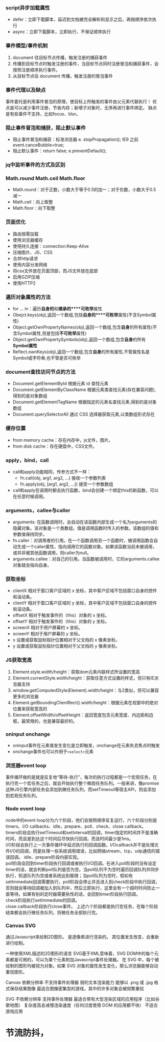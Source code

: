 ### script异步加载属性
- defer：立即下载脚本，延迟到文档被完全解析和显示之后，再按顺序依次执行
- async：立即下载脚本，立即执行，不保证顺序执行

### 事件模型/事件机制
1. document 往目标节点传播，触发注册的捕获事件
2. 传播到目标节点时触发注册的事件，当目标节点同时注册冒泡和捕获事件，会按照注册顺序执行事件。
3. 从目标节点往 document 传播，触发注册的冒泡事件

### 事件代理以及缺点

  事件委托是利用事件冒泡的原理，使目标上所触发的事件由父元素代替执行！
  优点是可以减少事件注册，节省内存；新增子对象时，无序再进行事件绑定。
  缺点是有些事件不支持，比如focus、blur。

### 阻止事件冒泡和捕获，阻止默认事件
- 阻止事件冒泡和捕获：标准浏览器 e. stopPropagation(); IE9 之前 event.canceBubble=true;
- 阻止默认事件：return false; e.preventDefault();

### jq中监听事件的方式及区别


### Math.round Math.ceil Math.floor
- Math.round：对于正数，小数大于等于0.5的加一；对于负数，小数大于0.5减一
- Math.ceil：向上取整
- Math.floor：向下取整

### 页面优化
- 路由按需加载
- 使用浏览器缓存
- 使用持久连接：connection:Keep-Alive
- 压缩图片、JS、CSS
- 合并http请求
- 使用内容分发网络
- 将css文件放在页面顶部，而JS文件放在底部
- 启用GZIP压缩
- 使用HTTP2

### 遍历对象属性的方法
- for ... in：遍历**自身的**和**继承的****可枚举**属性
- Obejct.keys(obj),返回一个数组,包括**自身的****可枚举**属性(不含Symbol属性)
- Object.getOwnPropertyNames(obj),返回一个数组,包含**自身**的所有属性(不含Symbol属性,但是包括**不可枚举**属性)
- Object.getOwnPropertySymbols(obj),返回一个数组,包含**自身**的所有**Symbol属性**
- Reflect.ownKeys(obj),返回一个数组,包含**自身**的所有属性,不管属性名是Symbol或字符串,也不管是否可枚举

### document查找访问节点的方法
- Document.getElementById 根据元素 id 查找元素
- Document.getElementByClassName 根据元素类查找元素(存在兼容问题),得到的是对象数组
- Document.getElementTagName 根据指定的元素名查找元素,得到的是对象数组
- Document.querySelectorAll 通过 CSS 选择器获取元素,以类数组形式存在

### 缓存位置
- from memory cache：存在内存中，js文件，图片。
- from disk cache：存在硬盘中，CSS文件。

### apply，bind，call
- call和apply功能相同，传参方式不一样：
  - fn.call(obj, arg1, arg2, ...) 接收一个参数列表
  - fn.apply(obj, [arg1, arg2, ...]) 接受一个参数数组
- call和apply在调用时都会执行函数，bind会创建一个绑定this的新函数，可以在任意时候调用。

### arguments，callee与caller
- arguments: 在函数调用时，会自动在该函数内部生成一个名为arguments的隐藏对象。该对象是一个类数组，值是调用函数时传入的参数。该数组的值和参数值保持同步。
- fn.caller：对调用者的引用。在一个函数调用另一个函数时，被调用函数会自动生成一个caller属性，指向调用它的函数对象。如果该函数当前未被调用，或并非被其他函数调用，则caller为null。
- arguments.callee：对自己的引用。当函数被调用时，它的arguments.callee对象就会指向自身。

### 获取坐标
- clientX 相对于窗口客户区域的 x 坐标，其中客户区域不包括窗口自身的控件和滚动条。
- clientY 相对于窗口客户区域的 y 坐标，其中客户区域不包括窗口自身的控件和滚动条。
- offsetX 相对于触发事件的（this）对象的 x 坐标。
- offsetY 相对于触发事件的（this）对象的 y 坐标。
- screenX 相对于用户屏幕的 x 坐标。
- screenY 相对于用户屏幕的 y 坐标。
- x 设置或获取鼠标指针位置相对于父文档的 x 像素坐标。
- y 设置或获取鼠标指针位置相对于父文档的 y 像素坐标。

### JS获取宽高
1. Element.style.width/height：获取dom元素内联样式所设置的宽高
2. Element.currentStyle.width/height：获取任意方式设置的样式，但只有IE浏览器支持
3. window.getComputedStyle(Element).width/height：与2类似，但可以兼容更多的浏览器
4. Element.getBoundingClientRect().width/height：根据元素在视窗中的绝对位置来获取宽高的
5. Element.offsetWidth/offsetHeight：返回宽度包含元素宽度、内边距和边框，最常用的，也是兼容最好的。

### oninput onchange
- oninput事件在元素值发生变化是立即触发，onchange在元素失去焦点时触发
- onchange事件也可以作用于`<select>`元素

### 浏览器event loop

事件循环做的是就是反复地“等待-执行”，每次的执行过程都是一个宏观任务，在执行完一个宏任务之后，就会开始执行整个微观任务队列。一般来讲，像promise这种JS引擎内部任务会添加到微任务队列，而setTimeout等宿主API，则会添加到宏观任务队列。

### Node event loop

node中的event loop分为六个阶段，他们会按照顺序反复运行，六个阶段分别是timers、I/O callbacks、idle，prepare、poll、check、close callback。  
timers阶段会执行setTimeout和setInterval的回调，timer指定的时间并不是准确时间，而且是到达这个时间后尽快执行回调。而且时间最少是1ms。  
I/O阶段会执行上一次事件循环中延迟执行的回调函数。I/Ocallback并不是处理文件I/O的回调，而是处理一些系统调用错误，比如网络stream，tcp，udp通信的错误回调。
idle、prepare阶段内部实现。  
poll阶段会回到timer阶段执行回调或者执行I/O回调。在进入poll阶段时没有设定timer的话，就会判断poll队列是否为空。当poll队列不为空时遍历回调队列并同步执行，知道队列为空或者系统达到极限；当poll队列为空时，假如有setImmediate回调需要执行，poll阶段会停止并且进入到check阶段中执行回调，否则就会等待回调被加入到队列中，然后立即执行，这里会有一个超时时间防止一直等待。如果有别的定时器需要执性的话，会回到timer阶段执行回调。  
check阶段执行setImmediate的回调。  
close callback阶段执行close事件。
上述六个阶段都是执行宏任务，在每个阶段结束都会执行微任务队列，将微任务全部执行完。

### Canvas SVG

通过Javascript来绘制2D图形。
是逐像素进行渲染的。
其位置发生改变，会重新进行绘制。

一种使用XML描述的2D图形的语言
SVG基于XML意味着，SVG DOM中的每个元素都是可用的，可以为某个元素附加Javascript事件处理器。
在 SVG 中，每个被绘制的图形均被视为对象。如果 SVG 对象的属性发生变化，那么浏览器能够自动重现图形。

Canvas
依赖分辨率
不支持事件处理器
弱的文本渲染能力
能够以 .png 或 .jpg 格式保存结果图像
最适合图像密集型的游戏，其中的许多对象会被频繁重绘

SVG
不依赖分辨率
支持事件处理器
最适合带有大型渲染区域的应用程序（比如谷歌地图）
复杂度高会减慢渲染速度（任何过度使用 DOM 的应用都不快）
不适合游戏应用



# 节流防抖，